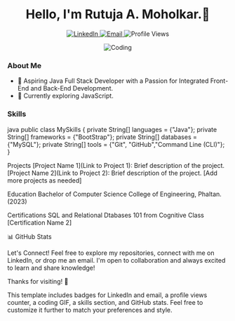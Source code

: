 
<!--
**RutujaMoholkar/RutujaMoholkar** is a ✨ _special_ ✨ repository because its `README.md` (this file) appears on your GitHub profile.

Here are some ideas to get you started:

- 🔭 I’m currently working on ...
- 🌱 I’m currently learning ...
- 👯 I’m looking to collaborate on ...
- 🤔 I’m looking for help with ...
- 💬 Ask me about ...
- 📫 How to reach me: ...
- 😄 Pronouns: ...
- ⚡ Fun fact: ...
-->

<h1 align="center">Hello, I'm Rutuja A. Moholkar.👋</h1>

<p align="center">
  <a href="https://www.linkedin.com/in/rutuja-moholkar-b9036020a?utm_source=share&utm_campaign=share_via&utm_content=profile&utm_medium=android_app" target="_blank">
    <img src="https://img.shields.io/badge/LinkedIn-Connect-blue?style=flat&logo=linkedin" alt="LinkedIn" > 
  </a>
  
  <a href="mailto:moholkarrutuja93@gmail.com" target="_blank">
   <img src="https://img.shields.io/badge/Email-Say%20Hello-red?style=flat&logo=gmail" alt="Email">
  </a>
  <img src="https://komarev.com/ghpvc/?username=your-username&label=Profile%20views&color=0e75b6&style=flat" alt="Profile Views">
</p>

<p align="center">
  <img src="https://media.giphy.com/media/Y1f8S2olSbQ6k/giphy.gif" alt="Coding">
</p>

### About Me

- 🚀 Aspiring Java Full Stack Developer with a Passion for Integrated Front-End and Back-End Development.
- 🌱 Currently exploring JavaScript.

### Skills

java
public class MySkills {
  private String[] languages = {"Java"};
  private String[] frameworks = {"BootStrap"};
  private String[] databases = {"MySQL"};
  private String[] tools = {"Git", "GitHub","Command Line (CLI)"};
}

Projects
[Project Name 1](Link to Project 1): Brief description of the project.
[Project Name 2](Link to Project 2): Brief description of the project.
[Add more projects as needed]

Education
Bachelor of Computer Science
College of Engineering, Phaltan. (2023)

Certifications
SQL and Relational Dtabases 101 from Cognitive Class
[Certification Name 2]

📊 GitHub Stats

Let's Connect!
Feel free to explore my repositories, connect with me on LinkedIn, or drop me an email. I'm open to collaboration and always excited to learn and share knowledge!

Thanks for visiting! 🚀


This template includes badges for LinkedIn and email, a profile views counter, a coding GIF, a skills section, and GitHub stats. Feel free to customize it further to match your preferences and style.

